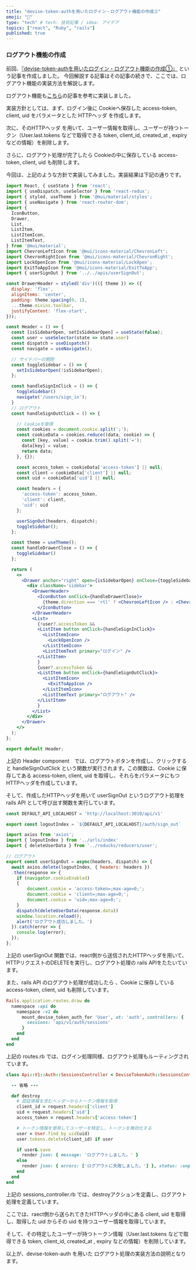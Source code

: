 ```yaml
---
title: "devise-token-authを用いたログイン・ログアウト機能の作成②"
emoji: "👏"
type: "tech" # tech: 技術記事 / idea: アイデア
topics: ["react", "Ruby", "rails"]
published: true
---
```


### **ログアウト機能の作成**
前回、[『devise-token-authを用いたログイン・ログアウト機能の作成①』](<https://zenn.dev/kingdom0927/articles/a9ff114b1ee57f>) という記事を作成しました。
今回解説する記事はその記事の続きで、ここでは、ログアウト機能の実装方法を解説します。

ログアウト機能も[こちら](https://qiita.com/tomokazu0112/items/5fdd6a51a84c520c45b5#%E3%82%B5%E3%82%A4%E3%83%B3%E3%82%A2%E3%82%A6%E3%83%88)の記事を参考に実装しました。

実装方針としては、まず、ログイン後に Cookieへ保存した access-token, client, uid をパラメータとした HTTPヘッダ を作成します。

次に、そのHTTPヘッダ を用いて、ユーザー情報を取得し、ユーザーが持つトークン（User.last.tokens などで取得できる token, client_id, created_at , expiry などの情報）を削除します。

さらに、ログアウト処理が完了したら Cookieの中に保存している access-token, client, uid も削除します。

今回は、上記のような方針で実装してみました。実装結果は下記の通りです。



```jsx:frontend/src/components/modules/Header.jsx
import React, { useState } from 'react';
import { useDispatch, useSelector } from 'react-redux';
import { styled, useTheme } from '@mui/material/styles';
import { useNavigate } from 'react-router-dom';
import {
  IconButton,
  Drawer,
  List,
  ListItem,
  ListItemIcon,
  ListItemText,
} from '@mui/material';
import ChevronLeftIcon from '@mui/icons-material/ChevronLeft';
import ChevronRightIcon from '@mui/icons-material/ChevronRight';
import LockOpenIcon from '@mui/icons-material/LockOpen';
import ExitToAppIcon from '@mui/icons-material/ExitToApp';
import { userSignOut } from '../../apis/userSignOut';

const DrawerHeader = styled('div')(({ theme }) => ({
  display: 'flex',
  alignItems: 'center',
  padding: theme.spacing(0, 1),
  ...theme.mixins.toolbar,
  justifyContent: 'flex-start',
}));

const Header = () => {
  const [isSidebarOpen, setIsSidebarOpen] = useState(false);
  const user = useSelector(state => state.user)
  const dispatch = useDispatch()
  const navigate = useNavigate();

  // サイドバーの開閉
  const toggleSidebar = () => {
    setIsSidebarOpen(!isSidebarOpen);
  };

  const handleSignInClick = () => {
    toggleSidebar()
    navigate('/users/sign_in');
  }
  // ログアウト
  const handleSignOutClick = () => {

    // Cookieを取得
    const cookies = document.cookie.split(';');
    const cookieData = cookies.reduce((data, cookie) => {
      const [key, value] = cookie.trim().split('=');
      data[key] = value;
      return data;
    }, {});

    const access_token = cookieData['access-token'] || null;
    const client = cookieData['client'] || null;
    const uid = cookieData['uid'] || null;

    const headers = {
      'access-token': access_token,
      'client': client,
      'uid': uid
    };

    userSignOut(headers, dispatch);
    toggleSidebar();
  };

  const theme = useTheme();
  const handleDrawerClose = () => {
    toggleSidebar()
  };

  return (
    <>
      <Drawer anchor="right" open={isSidebarOpen} onClose={toggleSidebar}>
        <div className='sidebar'>
          <DrawerHeader>
            <IconButton onClick={handleDrawerClose}>
              {theme.direction === 'rtl' ? <ChevronLeftIcon /> : <ChevronRightIcon />}
            </IconButton>
          </DrawerHeader>
          <List>
            {!user?.accessToken &&
            <ListItem button onClick={handleSignInClick}>
              <ListItemIcon>
                <LockOpenIcon />
              </ListItemIcon>
              <ListItemText primary="ログイン" />
            </ListItem>
            }
            {user?.accessToken &&
            <ListItem button onClick={handleSignOutClick}>
              <ListItemIcon>
                <ExitToAppIcon />
              </ListItemIcon>
              <ListItemText primary="ログアウト" />
            </ListItem>
            }
          </List>
        </div>
      </Drawer>
    </>
  );
};

export default Header;
```

上記の Header component　では、ログアウトボタンを作成し、クリックすると handleSignOutClick という関数が実行されます。この関数は、Cookie に保存してある access-token, client, uid を取得し、それらをパラメータにもつHTTPヘッダを作成しています。

そして、作成したHTTPヘッダを用いて userSignOut というログアウト処理をrails API として呼び出す関数を実行しています。



```jsx:frontend/src/urls/index.js
const DEFAULT_API_LOCALHOST = 'http://localhost:3010/api/v1'

export const logoutIndex = `${DEFAULT_API_LOCALHOST}/auth/sign_out`
```



```jsx:frontend/src/apis/userSignOut.js
import axios from 'axios';
import { logoutIndex } from '../urls/index'
import { deleteUserData } from '../reducks/reducers/user';

// ログアウト
export const userSignOut = async(headers, dispatch) => {
  await axios.delete(logoutIndex, { headers: headers })
  .then(response => {
    if (navigator.cookieEnabled)
    {
        document.cookie = 'access-token=;max-age=0;';
        document.cookie = 'client=;max-age=0;';
        document.cookie = 'uid=;max-age=0;';
    }
    dispatch(deleteUserData(response.data))
    window.location.reload();
    alert('ログアウト成功しました。')
  }).catch(error => {
    console.log(error);
  });
};
```

上記の userSignOut 関数では、react側から送信されたHTTPヘッダを用いて、HTTPリクエストのDELETEを実行し、ログアウト処理の rails APIをたたいています。

また、rails API のログアウト処理が成功したら 、Cookie に保存している access-token, client, uid  も削除しています。



```ruby:config/routes.rb
Rails.application.routes.draw do
  namespace :api do
    namespace :v1 do
      mount_devise_token_auth_for 'User', at: 'auth', controllers: {
        sessions: 'api/v1/auth/sessions'
      }
    end
  end
end
```

上記の routes.rb では、ログイン処理同様、ログアウト処理もルーティングされています。



```ruby:app/controllers/api/v1/auth/sessions_controller.rb
class Api::V1::Auth::SessionsController < DeviseTokenAuth::SessionsController

  -- 省略 ---

  def destroy
    # 認証情報を含むヘッダーからトークン情報を取得
    client_id = request.headers['client']
    uid = request.headers['uid']
    access_token = request.headers['access-token']

    # トークン情報を使用してユーザーを特定し、トークンを無効化する
    user = User.find_by_uid(uid)
    user.tokens.delete(client_id) if user

    if user&.save
      render json: { message: 'ログアウトしました。' }
    else
      render json: { errors: ['ログアウトに失敗しました。'] }, status: :unprocessable_entity
    end
  end
end
```

上記の sessions_controller.rb では、destroyアクションを定義し、ログアウト処理を定義しています。

ここでは、raect側から送られてきたHTTPヘッダの中にある client, uid を取得し、取得した uid からその uid を持つユーザー情報を取得しています。

そして、その特定したユーザーが持つトークン情報（User.last.tokens などで取得できる token, client_id, created_at , expiry などの情報）を削除しています。

以上が、devise-token-auth を用いた ログアウト処理の実装方法の説明となります。
